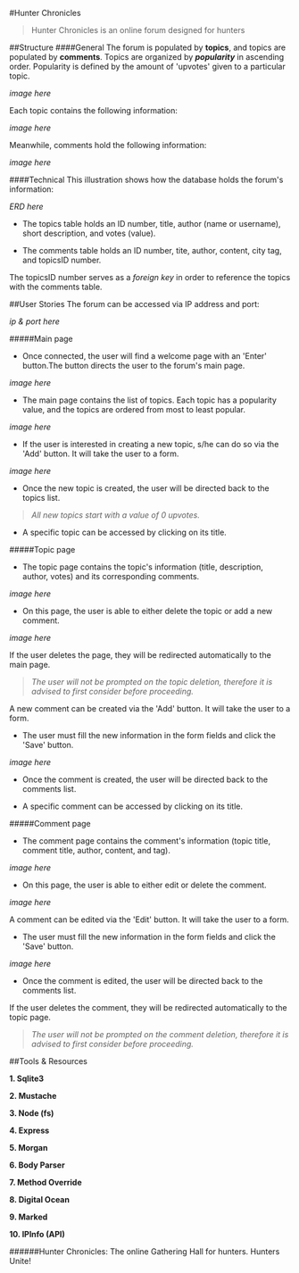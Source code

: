 #Hunter Chronicles

>Hunter Chronicles is an online forum designed for hunters

##Structure
####General
The forum is populated by **topics**, and topics are  populated by **comments**. Topics are organized by _**popularity**_ in ascending order. Popularity is defined by the amount of 'upvotes' given to a particular topic.

_image here_


Each topic contains the following information:

_image here_

Meanwhile, comments hold the following information:

_image here_

####Technical
This illustration shows how the database holds the forum's information:

_ERD here_

+ The topics table holds an ID number, title, author (name or username), short description, and votes (value).

+ The comments table holds an ID number, tite, author, content, city tag, and topicsID number.

The topicsID number serves as a _foreign key_ in order to reference the topics with the comments table.

##User Stories
The forum can be accessed via IP address and port:

 _ip & port here_

#####Main page
+ Once connected, the user will find a welcome page with an 'Enter' button.The button directs the user to the forum's main page.

 _image here_

+ The main page contains the list of topics. Each topic has a popularity value, and the topics are ordered from most to least popular.

 _image here_

+ If the user is interested in creating a new topic, s/he can do so via the 'Add' button. It will take the user to a form.

 _image here_

+ Once the new topic is created, the user will be directed back to the topics list.

 >_All new topics start with a value of 0 upvotes._

+ A specific topic can be accessed by clicking on its title.

#####Topic page
+ The topic page contains the topic's information (title, description, author, votes) and its corresponding comments.

 _image here_

+ On this page, the user is able to either delete the topic or add a new comment.

 _image here_

 If the user deletes the page, they will be redirected automatically to the main page.

 >_The user will not be prompted on the topic deletion, therefore it is advised to first consider before proceeding._

 A new comment can be created via the 'Add' button. It will take the user to a form.

+ The user must fill the new information in the form fields and click the 'Save' button.

 _image here_

+ Once the comment is created, the user will be directed back to the comments list.

+ A specific comment can be accessed by clicking on its title.

#####Comment page

+ The comment page contains the comment's information (topic title, comment title, author, content, and tag).

 _image here_

+ On this page, the user is able to either edit or delete the comment.

 _image here_

 A comment can be edited via the 'Edit' button. It will take the user to a form.

+ The user must fill the new information in the form fields and click the 'Save' button.

 _image here_

+ Once the comment is edited, the user will be directed back to the comments list.

 If the user deletes the comment, they will be redirected automatically to the topic page.

>_The user will not be prompted on the comment deletion, therefore it is advised to first consider before proceeding._

##Tools & Resources

**1. Sqlite3**

**2. Mustache**

**3. Node (fs)**

**4. Express**

**5. Morgan**

**6. Body Parser**

**7. Method Override**

**8. Digital Ocean**

**9. Marked**

**10. IPInfo (API)**

######Hunter Chronicles: The online Gathering Hall for hunters. Hunters Unite!
